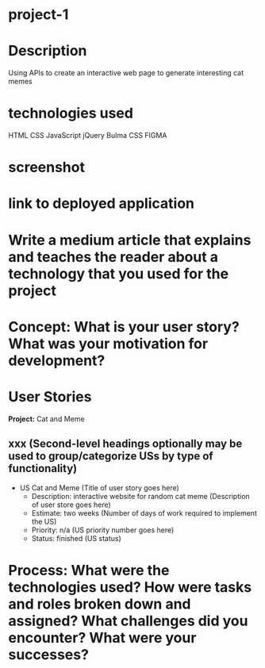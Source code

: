 # project-1


# Description
Using APIs to create an interactive web page to generate interesting cat memes

# technologies used
HTML
CSS
JavaScript
jQuery
Bulma CSS
FIGMA

# screenshot

# link to deployed application

# Write a medium article that explains and teaches the reader about a technology that you used for the project

# Concept: What is your user story? What was your motivation for development?
# User Stories
**Project:** Cat and Meme

## xxx (Second-level headings optionally may be used to group/categorize USs by type of functionality)

- US Cat and Meme (Title of user story goes here)
  - Description: interactive website for random cat meme (Description of user store goes here)
  - Estimate: two weeks (Number of days of work required to implement the US)
  - Priority: n/a (US priority number goes here)
  - Status: finished (US status)


# Process: What were the technologies used? How were tasks and roles broken down and assigned? What challenges did you encounter? What were your successes?
